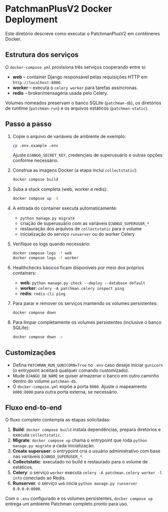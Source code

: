 # PatchmanPlusV2 Docker Deployment

Este diretório descreve como executar o PatchmanPlusV2 em contêineres Docker.

## Estrutura dos serviços

O `docker-compose.yml` provisiona três serviços cooperando entre si:

- **web** – container Django responsável pelas requisições HTTP em `http://localhost:8000`.
- **worker** – executa o `celery worker` para tarefas assíncronas.
- **redis** – broker/mensageria usada pelo Celery.

Volumes nomeados preservam o banco SQLite (`patchman-db`), os diretórios de runtime (`patchman-run`) e os arquivos estáticos (`patchman-static`).

## Passo a passo

1. Copie o arquivo de variáveis de ambiente de exemplo:

   ```bash
   cp .env.example .env
   ```

   Ajuste `DJANGO_SECRET_KEY`, credenciais de superusuário e outras opções conforme necessário.

2. Construa as imagens Docker (a etapa inclui `collectstatic`):

   ```bash
   docker compose build
   ```

3. Suba a stack completa (web, worker e redis):

   ```bash
   docker compose up -d
   ```

4. A entrada do container executa automaticamente:

   - `python manage.py migrate`
   - criação de superusuário com as variáveis `DJANGO_SUPERUSER_*`
   - restauração dos arquivos de `collectstatic` para o volume
   - inicialização do serviço `runserver` ou do worker Celery

5. Verifique os logs quando necessário:

   ```bash
   docker compose logs -f web
   docker compose logs -f worker
   ```

6. Healthchecks básicos ficam disponíveis por meio dos próprios containers:

   - **web**: `python manage.py check --deploy --database default`
   - **worker**: `celery -A patchman.celery inspect ping`
   - **redis**: `redis-cli ping`

7. Para parar e remover os serviços mantendo os volumes persistentes:

   ```bash
   docker compose down
   ```

8. Para limpar completamente os volumes persistentes (inclusive o banco SQLite):

   ```bash
   docker compose down -v
   ```

## Customizações

- Defina `PATCHMAN_RUN_GUNICORN=True` no `.env` caso deseje iniciar `gunicorn` (o entrypoint aceitará qualquer comando customizado).
- Mude `DJANGO_DB_NAME` se quiser armazenar o banco em outro caminho dentro do volume `patchman-db`.
- O `docker-compose.yml` expõe a porta `8000`. Ajuste o mapeamento `8000:8000` para outra porta externa, se necessário.

## Fluxo end-to-end

O fluxo completo contempla as etapas solicitadas:

1. **Build**: `docker compose build` instala dependências, prepara diretórios e executa `collectstatic`.
2. **Migrate**: `docker compose up` chama o entrypoint que roda `python manage.py migrate` a cada inicialização.
3. **Create superuser**: o entrypoint cria o usuário administrativo com base nas variáveis `DJANGO_SUPERUSER_*`.
4. **Collectstatic**: executado no build e restaurado para o volume de estáticos.
5. **Celery**: o serviço `worker` executa `celery -A patchman.celery worker -l info` conectado ao Redis.
6. **Runserver**: o serviço `web` inicia `python manage.py runserver 0.0.0.0:8000`.

Com o `.env` configurado e os volumes persistentes, `docker compose up` entrega um ambiente Patchman completo pronto para uso.
